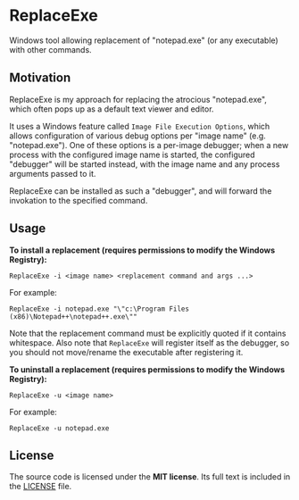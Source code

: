 # ReplaceExe

Windows tool allowing replacement of "notepad.exe" (or any executable) with other commands.

## Motivation

ReplaceExe is my approach for replacing the atrocious "notepad.exe", which often pops up as a default text viewer and editor.

It uses a Windows feature called `Image File Execution Options`, which allows configuration of various debug options per "image name" (e.g. "notepad.exe"). One of these options is a per-image debugger; when a new process with the configured image name is started, the configured "debugger" will be started instead, with the image name and any process arguments passed to it.

ReplaceExe can be installed as such a "debugger", and will forward the invokation to the specified command.

## Usage

**To install a replacement (requires permissions to modify the Windows Registry):**

    ReplaceExe -i <image name> <replacement command and args ...>

For example:

    ReplaceExe -i notepad.exe "\"c:\Program Files (x86)\Notepad++\notepad++.exe\""

Note that the replacement command must be explicitly quoted if it contains whitespace. Also note that `ReplaceExe` will register itself as the debugger, so you should not move/rename the executable after registering it.

**To uninstall a replacement (requires permissions to modify the Windows Registry):**

    ReplaceExe -u <image name>

For example:

    ReplaceExe -u notepad.exe

## License

The source code is licensed under the **MIT license**. Its full text is included in the [LICENSE](LICENSE) file.
